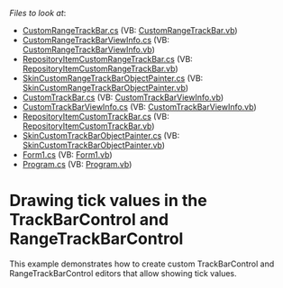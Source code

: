 <!-- default file list -->
*Files to look at*:

* [CustomRangeTrackBar.cs](./CS/CustomizedTrackBar/CustomRangeTrackBar/CustomRangeTrackBar.cs) (VB: [CustomRangeTrackBar.vb](./VB/CustomizedTrackBar/CustomRangeTrackBar/CustomRangeTrackBar.vb))
* [CustomRangeTrackBarViewInfo.cs](./CS/CustomizedTrackBar/CustomRangeTrackBar/CustomRangeTrackBarViewInfo.cs) (VB: [CustomRangeTrackBarViewInfo.vb](./VB/CustomizedTrackBar/CustomRangeTrackBar/CustomRangeTrackBarViewInfo.vb))
* [RepositoryItemCustomRangeTrackBar.cs](./CS/CustomizedTrackBar/CustomRangeTrackBar/RepositoryItemCustomRangeTrackBar.cs) (VB: [RepositoryItemCustomRangeTrackBar.vb](./VB/CustomizedTrackBar/CustomRangeTrackBar/RepositoryItemCustomRangeTrackBar.vb))
* [SkinCustomRangeTrackBarObjectPainter.cs](./CS/CustomizedTrackBar/CustomRangeTrackBar/SkinCustomRangeTrackBarObjectPainter.cs) (VB: [SkinCustomRangeTrackBarObjectPainter.vb](./VB/CustomizedTrackBar/CustomRangeTrackBar/SkinCustomRangeTrackBarObjectPainter.vb))
* [CustomTrackBar.cs](./CS/CustomizedTrackBar/CustomTrackBar/CustomTrackBar.cs) (VB: [CustomTrackBarViewInfo.vb](./VB/CustomizedTrackBar/CustomTrackBar/CustomTrackBarViewInfo.vb))
* [CustomTrackBarViewInfo.cs](./CS/CustomizedTrackBar/CustomTrackBar/CustomTrackBarViewInfo.cs) (VB: [CustomTrackBarViewInfo.vb](./VB/CustomizedTrackBar/CustomTrackBar/CustomTrackBarViewInfo.vb))
* [RepositoryItemCustomTrackBar.cs](./CS/CustomizedTrackBar/CustomTrackBar/RepositoryItemCustomTrackBar.cs) (VB: [RepositoryItemCustomTrackBar.vb](./VB/CustomizedTrackBar/CustomTrackBar/RepositoryItemCustomTrackBar.vb))
* [SkinCustomTrackBarObjectPainter.cs](./CS/CustomizedTrackBar/CustomTrackBar/SkinCustomTrackBarObjectPainter.cs) (VB: [SkinCustomTrackBarObjectPainter.vb](./VB/CustomizedTrackBar/CustomTrackBar/SkinCustomTrackBarObjectPainter.vb))
* [Form1.cs](./CS/CustomizedTrackBar/Form1.cs) (VB: [Form1.vb](./VB/CustomizedTrackBar/Form1.vb))
* [Program.cs](./CS/CustomizedTrackBar/Program.cs) (VB: [Program.vb](./VB/CustomizedTrackBar/Program.vb))
<!-- default file list end -->
# Drawing tick values in the TrackBarControl and RangeTrackBarControl


<p>This example demonstrates how to create custom TrackBarControl and RangeTrackBarControl editors that allow showing tick values.</p>

<br/>


